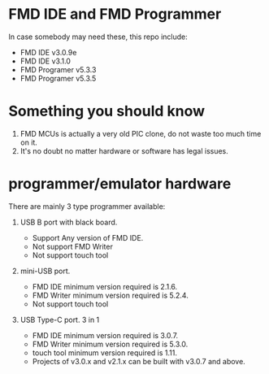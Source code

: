 # FMD IDE and FMD Programmer
In case somebody may need these, this repo include:
- FMD IDE v3.0.9e
- FMD IDE v3.1.0
- FMD Programer v5.3.3
- FMD Programer v5.3.5

# Something you should know
1. FMD MCUs is actually a very old PIC clone, do not waste too much time on it.
2. It's no doubt no matter hardware or software has legal issues.

# programmer/emulator hardware
There are mainly 3 type programmer available:

1. USB B port with black board.
   - Support Any version of FMD IDE.
   - Not support FMD Writer
   - Not support touch tool

2. mini-USB port.
   - FMD IDE minimum version required is 2.1.6.
   - FMD Writer minimum version required is 5.2.4.
   - Not support touch tool

3. USB Type-C port. 3 in 1
   - FMD IDE minimum version required is 3.0.7.
   - FMD Writer minimum version required is 5.3.0.
   - touch tool minimum version required is 1.11.
   - Projects of v3.0.x and v2.1.x can be built with v3.0.7 and above.

